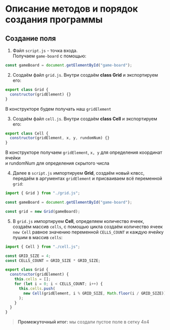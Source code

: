 # Описание методов и порядок создания программы

## Создание поля

1. Файл `script.js` - точка входа.  
   Получаем `game-board` с помощью:

```js
const gameBoard = document.getElementById("game-board");
```

2. Создаём файл `grid.js`. Внутри создаём **class Grid** и экспортируем его:

```js
export class Grid {
  constructor(gridElement) {}
}
```

В конструкторе будем получать наш `gridElement`

3. Создаём файл `cell.js`. Внутри создаём **class Cell** и экспортируем его:

```js
export class Cell {
  constructor(gridElement, x, y, rundomNum) {}
}
```

В конструкторе получаем `gridElement`, `x, y` для определения координат ячейки  
и rundomNum для определения скрытого числа

4. Далее в `script.js` импортируем **Grid**, создаём новый клвсс,  
   передаём в аргументах `gridElement` и присваиваем всё переменной `grid`:

```js
import { Grid } from "./grid.js";

const gameBoard = document.getElementById("game-board");

const grid = new Grid(gameBoard);
```

5. В `grid.js` импортируем **Cell**, определяем количество ячеек,  
   создаём массив `cells`, с помощью цикла создаём количество ячеек  
   `new Cell` равное значению переменной `CELLS_COUNT` и каждую ячейку  
   пушим в массив `cells`:

```js
import { Cell } from "./cell.js";

const GRID_SIZE = 4;
const CELLS_COUNT = GRID_SIZE * GRID_SIZE;

export class Grid {
  constructor(gridElement) {
    this.cells = [];
    for (let i = 0; i < CELLS_COUNT; i++) {
      this.cells.push(
        new Cell(gridElement, i % GRID_SIZE, Math.floor(i / GRID_SIZE))
      );
    }
  }
}
```

> **Промежуточный итог:** мы создали пустое поле в сетку 4х4
